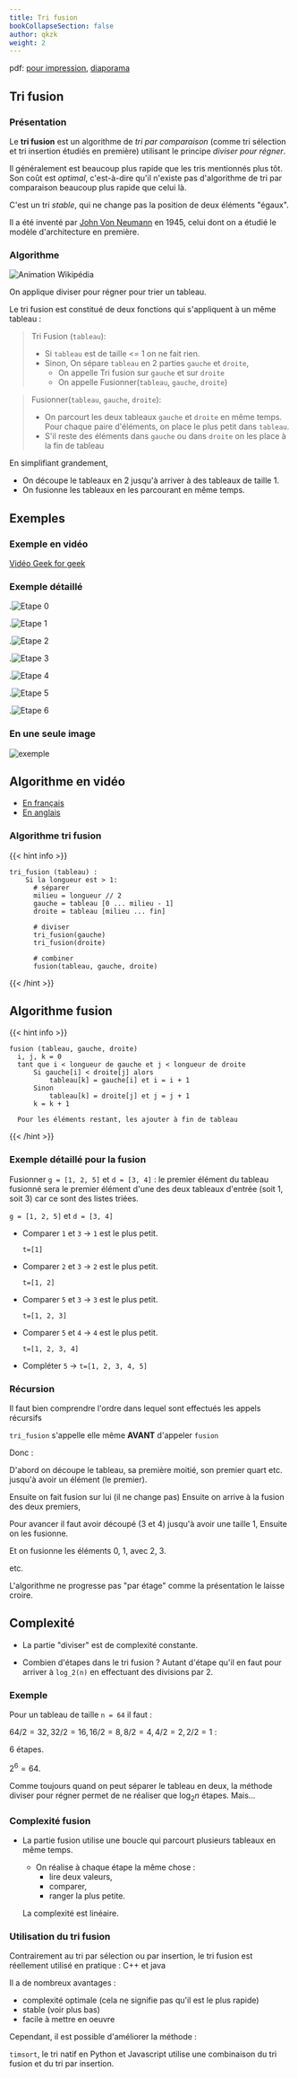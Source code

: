 ```yaml
---
title: Tri fusion
bookCollapseSection: false
author: qkzk
weight: 2
---
```





pdf: [pour impression](/uploads/docnsitale/algo/divide_n_conquer/tri_fusion_print.pdf), [diaporama](/uploads/docnsitale/algo/divide_n_conquer/tri_fusion_slides.pdf)

## Tri fusion

### Présentation

Le **tri fusion** est un algorithme de _tri par comparaison_ (comme tri sélection et tri insertion étudiés en première) utilisant le principe _diviser pour régner_.

Il généralement est beaucoup plus rapide que les tris mentionnés plus tôt. Son coût est _optimal_, c'est-à-dire qu'il n'existe pas d'algorithme de tri par comparaison beaucoup plus rapide que celui là.

C'est un tri _stable_, qui ne change pas la position de deux éléments "égaux".

Il a été inventé par [John Von Neumann](https://fr.wikipedia.org/wiki/John_von_Neumann) en 1945, celui dont on a étudié le modèle d'architecture en première.

### Algorithme

![Animation Wikipédia](./img/Merge-sort-example-300px.gif)

On applique diviser pour régner pour trier un tableau.

Le tri fusion est constitué de deux fonctions qui s'appliquent à un même tableau :

> Tri Fusion (`tableau`):
> 
> * Si `tableau` est de taille <= 1 on ne fait rien.
> * Sinon, On sépare `tableau` en 2 parties `gauche` et `droite`,
>     * On appelle Tri fusion sur `gauche` et sur `droite`
>     * On appelle Fusionner(`tableau`, `gauche`, `droite`)


> Fusionner(`tableau`, `gauche`, `droite`):
> 
> * On parcourt les deux tableaux `gauche` et `droite` en même temps.\
>     Pour chaque paire d'éléments, on place le plus petit dans `tableau`.
> * S'il reste des éléments dans `gauche` ou dans `droite` on les place à la fin
>     de tableau

En simplifiant grandement,

- On découpe le tableaux en 2 jusqu'à arriver à des tableaux de taille 1.
- On fusionne les tableaux en les parcourant en même temps.

## Exemples

### Exemple en vidéo

[Vidéo Geek for geek](https://www.youtube.com/watch?v=JSceec-wEyw)

### Exemple détaillé

<!-- .![Etape 0](/uploads/docnsitale/algo/divide_n_conquer/figure/tri_fusion_00.png){height=25%} -->
.![Etape 0](/uploads/docnsitale/algo/divide_n_conquer/figure/tri_fusion_00.png)


<!-- .![Etape 1](/uploads/docnsitale/algo/divide_n_conquer/figure/tri_fusion_01.png){height=25%} -->
.![Etape 1](/uploads/docnsitale/algo/divide_n_conquer/figure/tri_fusion_01.png)


<!-- .![Etape 2](/uploads/docnsitale/algo/divide_n_conquer/figure/tri_fusion_02.png){height=25%} -->
.![Etape 2](/uploads/docnsitale/algo/divide_n_conquer/figure/tri_fusion_02.png)


<!-- .![Etape 3](/uploads/docnsitale/algo/divide_n_conquer/figure/tri_fusion_03.png){height=25%} -->
.![Etape 3](/uploads/docnsitale/algo/divide_n_conquer/figure/tri_fusion_03.png)


<!-- .![Etape 4](/uploads/docnsitale/algo/divide_n_conquer/figure/tri_fusion_04.png){height=25%} -->
.![Etape 4](/uploads/docnsitale/algo/divide_n_conquer/figure/tri_fusion_04.png)


<!-- .![Etape 5](/uploads/docnsitale/algo/divide_n_conquer/figure/tri_fusion_05.png){height=25%} -->
.![Etape 5](/uploads/docnsitale/algo/divide_n_conquer/figure/tri_fusion_05.png)


.![Etape 6](/uploads/docnsitale/algo/divide_n_conquer/figure/tri_fusion_06.png)


### En une seule image

![exemple](/docs/nsi/cours_terminale/algorithmique/diviser_pour_regner/tri_fusion/img/0.png)

## Algorithme en vidéo 

- [En français](https://www.youtube.com/watch?v=R5byY8IkS3Q)
- [En anglais](https://www.youtube.com/watch?v=TzeBrDU-JaY )

### Algorithme tri fusion


{{< hint info >}}
```
tri_fusion (tableau) :
    Si la longueur est > 1:
      # séparer
      milieu = longueur // 2
      gauche = tableau [0 ... milieu - 1]
      droite = tableau [milieu ... fin]

      # diviser
      tri_fusion(gauche)
      tri_fusion(droite)

      # combiner
      fusion(tableau, gauche, droite)
```
{{< /hint >}}

## Algorithme fusion

{{< hint info >}}
```
fusion (tableau, gauche, droite)
  i, j, k = 0
  tant que i < longueur de gauche et j < longueur de droite
      Si gauche[i] < droite[j] alors
          tableau[k] = gauche[i] et i = i + 1
      Sinon
          tableau[k] = droite[j] et j = j + 1
      k = k + 1

  Pour les éléments restant, les ajouter à fin de tableau
```
{{< /hint >}}

### Exemple détaillé pour la fusion

Fusionner `g = [1, 2, 5]` et `d = [3, 4]` : le premier élément du tableau
fusionné sera le premier élément d'une des deux tableaux d'entrée
(soit 1, soit 3) car ce sont des listes triées.



`g = [1, 2, 5]` et `d = [3, 4]`

* Comparer `1` et `3` → `1` est le plus petit.

    `t=[1]`
* Comparer `2`  et `3` → `2` est le plus petit.

    `t=[1, 2]`
* Comparer `5` et `3` → `3` est le plus petit.

    `t=[1, 2, 3]`
* Comparer `5` et `4` → `4` est le plus petit.

    `t=[1, 2, 3, 4]`
* Compléter `5` → `t=[1, 2, 3, 4, 5]`


### Récursion

Il faut bien comprendre l'ordre dans lequel sont effectués les appels récursifs

`tri_fusion` s'appelle elle même **AVANT** d'appeler `fusion`

Donc :

D'abord on découpe le tableau, sa première moitié, son premier quart etc.
jusqu'à avoir un élément (le premier).

Ensuite on fait fusion sur lui (il ne change pas)
Ensuite on arrive à la fusion des deux premiers,



Pour avancer il faut avoir découpé (3 et 4) jusqu'à avoir une taille 1,
Ensuite on les fusionne.

Et on fusionne les éléments 0, 1, avec 2, 3.

etc.

L'algorithme ne progresse pas "par étage" comme la présentation le laisse croire.

## Complexité

* La partie "diviser" est de complexité constante.

* Combien d'étapes dans le tri fusion ? Autant d'étape qu'il en faut pour arriver
    à `log_2(n)` en effectuant des divisions par 2.

### Exemple

Pour un tableau de taille `n = 64` il faut :

$64/2 = 32, 32/2 = 16, 16/2=8, 8/2=4, 4/2=2, 2/2=1$ :

6 étapes.

$2^6 = 64$.

Comme toujours quand on peut séparer le tableau en deux, la méthode diviser
pour régner permet de ne réaliser que $\log_2 n$ étapes. Mais...

### Complexité fusion

* La partie fusion utilise une boucle qui parcourt plusieurs tableaux en même temps.
    * On réalise à chaque étape la même chose :
      * lire deux valeurs,
      * comparer,
      * ranger la plus petite.

    La complexité est linéaire.

### Utilisation du tri fusion

Contrairement au tri par sélection ou par insertion, le tri fusion est
réellement utilisé en pratique : C++ et java

Il a de nombreux avantages :

* complexité optimale (cela ne signifie pas qu'il est le plus rapide)
* stable (voir plus bas)
* facile à mettre en oeuvre

Cependant, il est possible d'améliorer la méthode :

`timsort`, le tri natif en Python et Javascript utilise une combinaison
du tri fusion et du tri par insertion.
